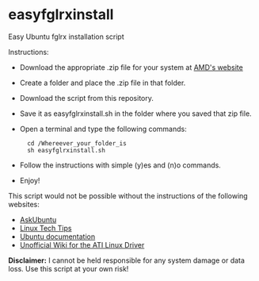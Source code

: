 easyfglrxinstall
================

Easy Ubuntu fglrx installation script

Instructions:  
- Download the appropriate .zip file for your system at [AMD's website](http://support.amd.com/us/gpudownload/Pages/index.aspx)
- Create a folder and place the .zip file in that folder.
- Download the script from this repository.
- Save it as easyfglrxinstall.sh in the folder where you saved that zip file.
- Open a terminal and type the following commands:

        cd /Whereever_your_folder_is
        sh easyfglrxinstall.sh

- Follow the instructions with simple (y)es and (n)o commands.
- Enjoy!

This script would not be possible without the instructions of the following websites:

- [AskUbuntu](http://askubuntu.com)
- [Linux Tech Tips](http://www.linuxtechtips.com/)
- [Ubuntu documentation](https://help.ubuntu.com/)
- [Unofficial Wiki for the ATI Linux Driver](http://wiki.cchtml.com/)

**Disclaimer:** I cannot be held responsible for any system damage or data loss. Use this script at your own risk! 
